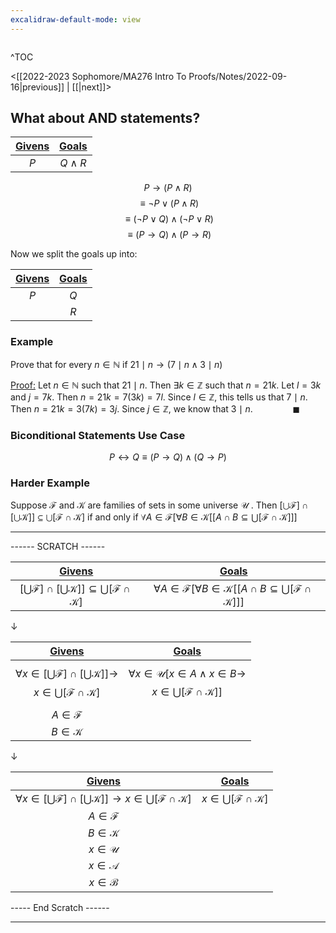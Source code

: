 ```yaml
---
excalidraw-default-mode: view
---
```



```toc

```

^TOC

<[[2022-2023 Sophomore/MA276 Intro To Proofs/Notes/2022-09-16|previous]] | [[|next]]>


## What about AND statements?

|<u>Givens</u>|<u>Goals</u>|
| :---: | :---: |
|$P$|$Q \land R$|

$$P \to (P\land R)$$
$$\equiv \neg P \lor (P \land R)$$
$$\equiv (\neg P \lor Q) \land (\neg P \lor R)$$
$$\equiv(P\to Q) \land (P \to R)$$

Now we split the goals up into:

|<u>Givens</u>|<u>Goals</u>|
| :---: | :---: |
|$P$|$Q$|
||$R$|

### Example
Prove that for every $n \in\mathbb{N}$ if $21 \mid n \to (7\mid n \land 3\mid n)$

<u>Proof:</u> Let $n \in \mathbb{N}$ such that $21 \mid n$. Then $\exists k \in \mathbb{Z}$ such that $n=21k$. Let $l=3k$ and $j=7k$. Then $n = 21k = 7(3k) = 7l$. Since $l \in \mathbb{Z}$, this tells us that $7\mid n$. Then $n=21k = 3(7k) = 3j$. Since $j\in\mathbb{Z}$, we know that $3\mid n.\qquad\qquad\blacksquare$

### Biconditional Statements Use Case
$$P \leftrightarrow Q\equiv (P\to Q)\land(Q \to P)$$

### Harder Example

Suppose $\mathcal{F}$ and $\mathcal{K}$ are families of sets in some universe $\mathcal{U}$ . Then $[\bigcup \mathcal{F}]\cap [\bigcup\mathcal{K}]]\subseteq \bigcup[\mathcal{F}\cap\mathcal{K}]$ if and only if  $\forall A \in \mathcal{F}[\forall B \in \mathcal{K}[[A\cap B \subseteq \bigcup[\mathcal{F}\cap\mathcal{K}]]]$

---
------ SCRATCH ------

|<u>Givens</u>|<u>Goals</u>|
| :---: | :---: |
|$[\bigcup \mathcal{F}]\cap [\bigcup\mathcal{K}]]\subseteq \bigcup[\mathcal{F}\cap\mathcal{K}]$|$\forall A \in \mathcal{F}[\forall B \in \mathcal{K}[[A\cap B \subseteq \bigcup[\mathcal{F}\cap\mathcal{K}]]]$|

$\downarrow$

|<u>Givens</u>|<u>Goals</u>|
| :---: | :---: |
|$$\forall x \in [\bigcup \mathcal{F}]\cap [\bigcup\mathcal{K}]]\to $$$$x \in \bigcup[\mathcal{F}\cap\mathcal{K}]$$|$$\forall x \in \mathcal{U}[x \in A \land x \in B \to $$ $$x \in \bigcup[\mathcal{F}\cap\mathcal{K}]]$$|
|$A\in\mathcal{F}$||
|$B\in\mathcal{K}$||


$\downarrow$

|<u>Givens</u>|<u>Goals</u>|
| :---: | :---: |
|$\forall x \in [\bigcup \mathcal{F}]\cap [\bigcup\mathcal{K}]]\to x \in \bigcup[\mathcal{F}\cap\mathcal{K}]$|$x\in \bigcup[\mathcal{F}\cap\mathcal{K}]$|
|$A\in\mathcal{F}$||
|$B\in\mathcal{K}$||
|$x \in \mathcal{U}$||
|$x \in \mathcal{A}$||
|$x \in \mathcal{B}$||





----- End Scratch ------

---
